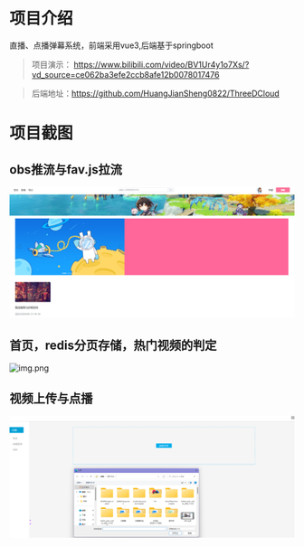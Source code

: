 # 项目介绍
直播、点播弹幕系统，前端采用vue3,后端基于springboot
> 项目演示： https://www.bilibili.com/video/BV1Ur4y1o7Xs/?vd_source=ce062ba3efe2ccb8afe12b0078017476

> 后端地址：https://github.com/HuangJianSheng0822/ThreeDCloud
# 项目截图
## obs推流与fav.js拉流
![img.png](img/img.png)
## 首页，redis分页存储，热门视频的判定
![img.png](dist/img.png)
## 视频上传与点播
![img_1.png](img/img_1.png)

